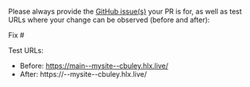 Please always provide the [GitHub issue(s)](../issues) your PR is for, as well as test URLs where your change can be observed (before and after):

Fix #<gh-issue-id>

Test URLs:
- Before: https://main--mysite--cbuley.hlx.live/
- After: https://<branch>--mysite--cbuley.hlx.live/
